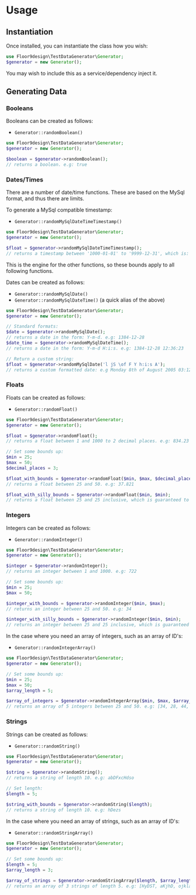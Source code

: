 # Usage

## Instantiation

Once installed, you can instantiate the class how you wish:

```php
use Floor9design\TestDataGenerator\Generator;
$generator = new Generator();
```

You may wish to include this as a service/dependency inject it.

## Generating Data

### Booleans

Booleans can be created as follows:

* `Generator::randomBoolean()`

```php
use Floor9design\TestDataGenerator\Generator;
$generator = new Generator();

$boolean = $generator->randomBoolean();
// returns a boolean. e.g: true 
```

### Dates/Times

There are a number of date/time functions. These are based on the MySql format, and thus there are limits.

To generate a MySql compatible timestamp:

* `Generator::randomMySqlDateTimeTimestamp()`

```php
use Floor9design\TestDataGenerator\Generator;
$generator = new Generator();

$float = $generator->randomMySqlDateTimeTimestamp();
// returns a timestamp between '1000-01-01' to '9999-12-31', which is: -30610223999 to 253402300799
```

This is the engine for the other functions, so these bounds apply to all following functions.

Dates can be created as follows:

* `Generator::randomMySqlDate()`
* `Generator::randomMySqlDateTime()` (a quick alias of the above)

```php
use Floor9design\TestDataGenerator\Generator;
$generator = new Generator();

// Standard formats:
$date = $generator->randomMySqlDate();
// returns a date in the form: Y-m-d. e.g: 1384-12-28
$date_time = $generator->randomMySqlDateTime(); 
// returns a date in the form: Y-m-d H:i:s. e.g: 1384-12-28 12:36:23

// Return a custom string:
$float = $generator->randomMySqlDate('l jS \of F Y h:i:s A');
// returns a custom formatted date: e.g Monday 8th of August 2005 03:12:46 PM
```

### Floats

Floats can be created as follows:

* `Generator::randomFloat()`

```php
use Floor9design\TestDataGenerator\Generator;
$generator = new Generator();

$float = $generator->randomFloat();
// returns a float between 1 and 1000 to 2 decimal places. e.g: 834.23 

// Set some bounds up:
$min = 25; 
$max = 50;
$decimal_places = 3;

$float_with_bounds = $generator->randomFloat($min, $max, $decimal_places);
// returns a float between 25 and 50. e.g: 37.821

$float_with_silly_bounds = $generator->randomFloat($min, $min);
// returns a float between 25 and 25 inclusive, which is guaranteed to be: 25

```

### Integers

Integers can be created as follows:

* `Generator::randomInteger()`

```php
use Floor9design\TestDataGenerator\Generator;
$generator = new Generator();

$integer = $generator->randomInteger();
// returns an integer between 1 and 1000. e.g: 722 

// Set some bounds up:
$min = 25; 
$max = 50;

$integer_with_bounds = $generator->randomInteger($min, $max);
// returns an integer between 25 and 50. e.g: 34

$integer_with_silly_bounds = $generator->randomInteger($min, $min);
// returns an integer between 25 and 25 inclusive, which is guaranteed to be: 25

```

In the case where you need an array of integers, such as an array of ID's:

* `Generator::randomIntegerArray()`

```php
use Floor9design\TestDataGenerator\Generator;
$generator = new Generator();

// Set some bounds up:
$min = 25; 
$max = 50;
$array_length = 5;

$array_of_integers = $generator->randomIntegerArray($min, $max, $array_length);
// returns an array of 5 integers between 25 and 50. e.g: [34, 28, 44, 41, 29]
```

### Strings

Strings can be created as follows:

* `Generator::randomString()`

```php
use Floor9design\TestDataGenerator\Generator;
$generator = new Generator();

$string = $generator->randomString();
// returns a string of length 10. e.g: abDFxcHdso 

// Set length:
$length = 5; 

$string_with_bounds = $generator->randomString($length);
// returns a string of length 10. e.g: hDezs
```

In the case where you need an array of strings, such as an array of ID's:

* `Generator::randomStringArray()`

```php
use Floor9design\TestDataGenerator\Generator;
$generator = new Generator();

// Set some bounds up:
$length = 5; 
$array_length = 3;

$array_of_strings = $generator->randomStringArray($length, $array_length);
// returns an array of 3 strings of length 5. e.g: [HyDST, aKjhD, ojkla]
```

